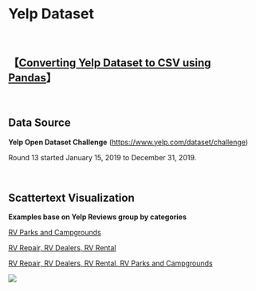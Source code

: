 # Yelp Dataset

<br>

## **【[Converting Yelp Dataset to CSV using Pandas](https://link.medium.com/0k0DEb3Qy1)】** 

<br>

## Data Source

**Yelp Open Dataset Challenge** (https://www.yelp.com/dataset/challenge)

Round 13 started January 15, 2019 to December 31, 2019.

<br>

## Scattertext Visualization

**Examples base on Yelp Reviews group by categories**

[RV Parks and Campgrounds](http://gyhou.com/RV-Parks-Campgrounds-Yelp-Reviews-Scattertext.html)

[RV Repair, RV Dealers, RV Rental](http://gyhou.com/RV-Auto-Yelp-Reviews-Scattertext.html)

[RV Repair, RV Dealers, RV Rental, RV Parks and Campgrounds](http://gyhou.com/RV-Yelp-Reviews-Scattertext.html)


<img src="https://github.com/gyhou/yelp_dataset/blob/master/yelp_rv_scattertext.png?raw=true">
